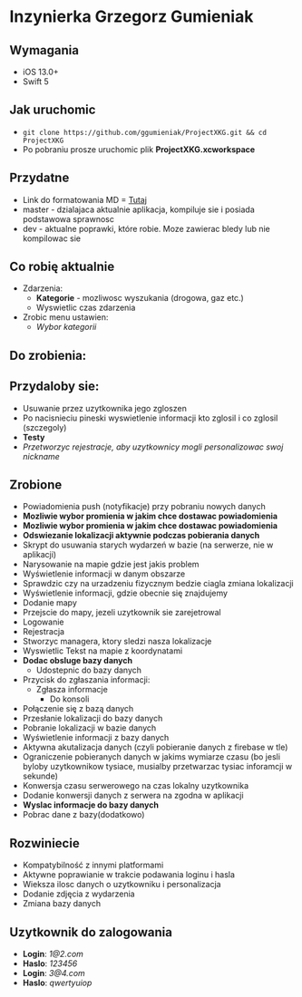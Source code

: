 #  Inzynierka Grzegorz Gumieniak 
## Wymagania
* iOS 13.0+ 
* Swift 5
## Jak uruchomic
* `git clone https://github.com/ggumieniak/ProjectXKG.git && cd ProjectXKG`
* Po pobraniu  prosze uruchomic plik __ProjectXKG.xcworkspace__  
## Przydatne
* Link do formatowania MD =  [Tutaj](https://github.com/adam-p/markdown-here/wiki/Markdown-Cheatsheet)
* master - dzialajaca aktualnie aplikacja, kompiluje sie i posiada podstawowa sprawnosc
* dev - aktualne poprawki, które robie. Moze zawierac bledy lub nie kompilowac sie
## Co robię aktualnie
* Zdarzenia:
    * __Kategorie__ - mozliwosc wyszukania (drogowa, gaz etc.)
    * Wyswietlic czas zdarzenia
* Zrobic menu ustawien: 
    * _Wybor kategorii_ 
## Do zrobienia:
## Przydaloby sie:
* Usuwanie przez uzytkownika jego zgloszen
* Po nacisnieciu pineski wyswietlenie informacji kto zglosil i co zglosil (szczegoly)
* __Testy__ 
* _Przetworzyc rejestracje, aby uzytkownicy mogli personalizowac swoj nickname_
## Zrobione
* Powiadomienia push (notyfikacje) przy pobraniu nowych danych
* __Mozliwie wybor promienia w jakim chce dostawac powiadomienia__
* __Mozliwie wybor promienia w jakim chce dostawac powiadomienia__
* __Odswiezanie lokalizacji aktywnie podczas pobierania danych__
* Skrypt do usuwania starych wydarzeń w bazie (na serwerze, nie w aplikacji)
* Narysowanie na mapie gdzie jest jakis problem
* Wyświetlenie informacji w danym obszarze 
* Sprawdzic czy na urzadzeniu fizycznym bedzie ciagla zmiana lokalizacji
* Wyświetlenie informacji, gdzie obecnie się znajdujemy
* Dodanie mapy
* Przejscie do mapy, jezeli uzytkownik sie zarejetrowal
* Logowanie
* Rejestracja
* Stworzyc managera, ktory sledzi nasza lokalizacje
* Wyswietlic Tekst na mapie z koordynatami
* __Dodac obsluge bazy danych__
    * Udostepnic do bazy danych
* Przycisk do zgłaszania informacji:
    * Zgłasza informacje
        * Do konsoli
* Połączenie się z bazą danych
* Przesłanie lokalizacji do bazy danych
* Pobranie lokalizacji w bazie danych
* Wyświetlenie informacji z bazy danych
* Aktywna akutalizacja danych (czyli pobieranie danych z firebase w tle)
* Ograniczenie pobieranych danych w jakims wymiarze czasu (bo jesli byloby uzytkownikow tysiace, musialby przetwarzac tysiac inforamcji w sekunde)
* Konwersja czasu serwerowego na czas lokalny uzytkownika
* Dodanie konwersji danych z serwera na zgodna w aplikacji
* __Wyslac informacje do bazy danych__
* Pobrac dane z bazy(dodatkowo)
## Rozwiniecie
* Kompatybilność z innymi platformami 
* Aktywne poprawianie w trakcie podawania loginu i hasla
* Wieksza ilosc danych o uzytkowniku i personalizacja
* Dodanie zdjęcia z wydarzenia
* Zmiana bazy danych
## Uzytkownik do zalogowania
* __Login__: _1@2.com_
* __Haslo__: _123456_
* __Login__: _3@4.com_
* __Haslo__: _qwertyuiop_

